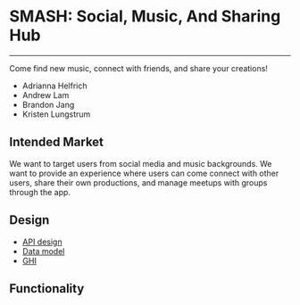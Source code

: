 # SMASH: Social, Music, And Sharing Hub

---

Come find new music, connect with friends, and share your creations!

- Adrianna Helfrich
- Andrew Lam
- Brandon Jang
- Kristen Lungstrum

## Intended Market

We want to target users from social media and music backgrounds. We want to provide an experience where users can come connect with
other users, share their own productions, and manage meetups with groups through the app.

## Design

- [API design](docs/apis.md)
- [Data model](docs/data-model.md)
- [GHI](docs/ghi.md)

## Functionality



## 
